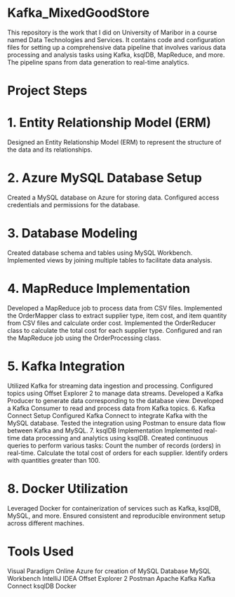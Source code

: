 # Kafka_MixedGoodStore

This repository is the work that I did on University of Maribor in a course named Data Technologies and Services. It contains code and configuration files for setting up a comprehensive data pipeline that involves various data processing and analysis tasks using Kafka, ksqlDB, MapReduce, and more. The pipeline spans from data generation to real-time analytics.

# Project Steps
# 1. Entity Relationship Model (ERM)
Designed an Entity Relationship Model (ERM) to represent the structure of the data and its relationships.
# 2. Azure MySQL Database Setup
Created a MySQL database on Azure for storing data.
Configured access credentials and permissions for the database.
# 3. Database Modeling
Created database schema and tables using MySQL Workbench.
Implemented views by joining multiple tables to facilitate data analysis.
# 4. MapReduce Implementation
Developed a MapReduce job to process data from CSV files.
Implemented the OrderMapper class to extract supplier type, item cost, and item quantity from CSV files and calculate order cost.
Implemented the OrderReducer class to calculate the total cost for each supplier type.
Configured and ran the MapReduce job using the OrderProcessing class.
# 5. Kafka Integration
Utilized Kafka for streaming data ingestion and processing.
Configured topics using Offset Explorer 2 to manage data streams.
Developed a Kafka Producer to generate data corresponding to the database view.
Developed a Kafka Consumer to read and process data from Kafka topics.
6. Kafka Connect Setup
Configured Kafka Connect to integrate Kafka with the MySQL database.
Tested the integration using Postman to ensure data flow between Kafka and MySQL.
7. ksqlDB Implementation
Implemented real-time data processing and analytics using ksqlDB.
Created continuous queries to perform various tasks:
Count the number of records (orders) in real-time.
Calculate the total cost of orders for each supplier.
Identify orders with quantities greater than 100.

# 8. Docker Utilization
Leveraged Docker for containerization of services such as Kafka, ksqlDB, MySQL, and more.
Ensured consistent and reproducible environment setup across different machines.

# Tools Used
Visual Paradigm Online
Azure for creation of  MySQL Database
MySQL Workbench
IntelliJ IDEA
Offset Explorer 2
Postman
Apache Kafka
Kafka Connect
ksqlDB
Docker


